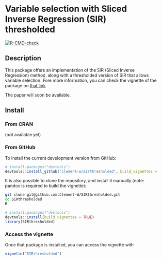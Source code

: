 <br/>
<h1 align="left">Variable selection with Sliced Inverse Regression (SIR) thresholded</h1>

<!-- badges: start -->

[![R-CMD-check](https://github.com/Clement-W/SIRthresholded/actions/workflows/R-CMD-check.yaml/badge.svg)](https://github.com/Clement-W/SIRthresholded/actions/workflows/R-CMD-check.yaml)

<!-- badges: end -->

## Description

This package offers an implementation of the SIR (Sliced Inverse Regression) method, along with a thresholded version of SIR that allows variable selection. Fore more information, you can check the vignette of the package on [that link](https://clement-w.github.io/SIRthresholded/articles/SIRthresholded.html)

The paper will soon be available.

## Install

### From CRAN

(not available yet)

### From GitHub

To install the current development version from GitHub:

```r
# install.packages("devtools")
devtools::install_github("clement-w/sirthresholded", build_vignettes = TRUE)
```

It is also possible to clone the repository, and install it manually (note: pandoc is required to build the vignette):

```sh
git clone git@github.com:Clement-W/SIRthresholded.git
cd SIRthresholded
R
```

```r
# install.packages("devtools")
devtools::install(build_vignettes = TRUE)
library(SIRthresholded)
```

### Access the vignette

Once that package is installed, you can access the vignette with

```r
vignette("SIRthresholded")
```

##
